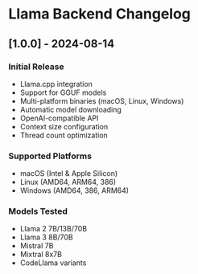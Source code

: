 # Llama Backend Changelog

## [1.0.0] - 2024-08-14
### Initial Release
- Llama.cpp integration
- Support for GGUF models
- Multi-platform binaries (macOS, Linux, Windows)
- Automatic model downloading
- OpenAI-compatible API
- Context size configuration
- Thread count optimization

### Supported Platforms
- macOS (Intel & Apple Silicon)
- Linux (AMD64, ARM64, 386)
- Windows (AMD64, 386, ARM64)

### Models Tested
- Llama 2 7B/13B/70B
- Llama 3 8B/70B
- Mistral 7B
- Mixtral 8x7B
- CodeLlama variants